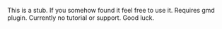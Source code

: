 This is a stub. If you somehow found it feel free to use it.
Requires gmd plugin.
Currently no tutorial or support. Good luck.
